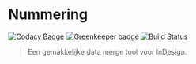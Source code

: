 # Nummering

[![Codacy Badge](https://api.codacy.com/project/badge/Grade/0f93e2b63eae476aaf5b1c3cba4de99e)](https://www.codacy.com/app/maartenpaauw/nummering?utm_source=github.com&utm_medium=referral&utm_content=maartenpaauw/nummering&utm_campaign=badger)
[![Greenkeeper badge](https://badges.greenkeeper.io/maartenpaauw/nummering.svg?token=7fe72e851f47312f8c6963861d5cf25b000ee13180dda2def317aac1ed687eab&ts=1494959305804)](https://greenkeeper.io/)
[![Build Status](https://travis-ci.com/maartenpaauw/nummering.svg?token=gpJ3E5fs7AkPEudxjoD6&branch=master)](https://travis-ci.com/maartenpaauw/nummering)
> Een gemakkelijke data merge tool voor InDesign.

